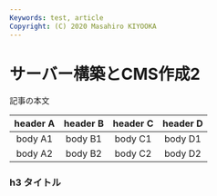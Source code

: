 ```yaml
---
Keywords: test, article
Copyright: (C) 2020 Masahiro KIYOOKA
---
```


# サーバー構築とCMS作成2

記事の本文

| header A | header B | header C | header D |
| :------: | :------: | :------: | :------: |
|  body A1 |  body B1 |  body C1 |  body D1 |
|  body A2 |  body B2 |  body C2 |  body D2 |

### h3 タイトル

